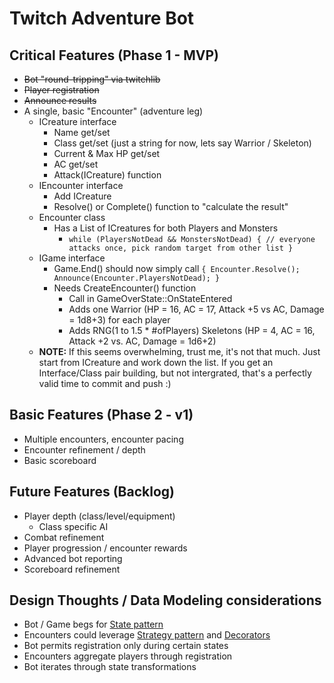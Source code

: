 # Twitch Adventure Bot
## Critical Features (Phase 1 - MVP)
* ~~Bot "round-tripping" via twitchlib~~
* ~~Player registration~~
* ~~Announce results~~
* A single, basic "Encounter" (adventure leg)
  * ICreature interface
    * Name get/set
    * Class get/set (just a string for now, lets say Warrior / Skeleton)
    * Current & Max HP get/set
    * AC get/set
    * Attack(ICreature) function
  * IEncounter interface
    * Add ICreature
    * Resolve() or Complete() function to "calculate the result"
  * Encounter class
    * Has a List of ICreatures for both Players and Monsters
	   * `while (PlayersNotDead && MonstersNotDead) { // everyone attacks once, pick random target from other list }`
  * IGame interface
    * Game.End() should now simply call `{ Encounter.Resolve(); Announce(Encounter.PlayersNotDead); }`
    * Needs CreateEncounter() function
      * Call in GameOverState::OnStateEntered
      * Adds one Warrior (HP = 16, AC = 17, Attack +5 vs AC, Damage = 1d8+3) for each player
      * Adds RNG(1 to 1.5 * #ofPlayers) Skeletons (HP = 4, AC = 16, Attack +2 vs. AC, Damage = 1d6+2)
  * **NOTE:** If this seems overwhelming, trust me, it's not that much.  Just start from ICreature and work down the list.  If you get an Interface/Class pair building, but not intergrated, that's a perfectly valid time to commit and push :)
## Basic Features (Phase 2 - v1)
* Multiple encounters, encounter pacing
* Encounter refinement / depth
* Basic scoreboard
## Future Features (Backlog)
* Player depth (class/level/equipment)
  * Class specific AI
* Combat refinement
* Player progression / encounter rewards
* Advanced bot reporting
* Scoreboard refinement
## Design Thoughts / Data Modeling considerations
* Bot / Game begs for [State pattern](https://en.wikipedia.org/wiki/State_pattern)
* Encounters could leverage [Strategy pattern](https://en.wikipedia.org/wiki/Strategy_pattern) and [Decorators](https://en.wikipedia.org/wiki/Decorator_pattern)
* Bot permits registration only during certain states
* Encounters aggregate players through registration
* Bot iterates through state transformations
